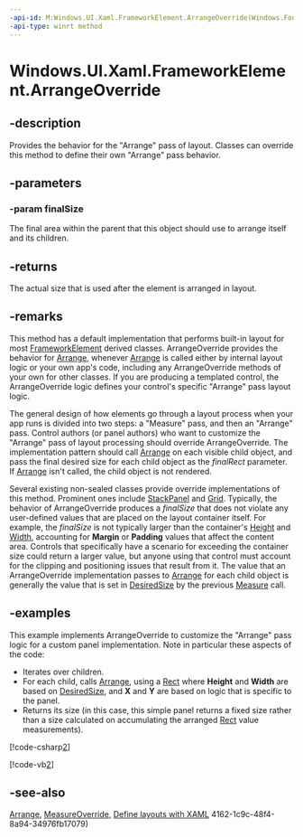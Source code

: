 ```yaml
---
-api-id: M:Windows.UI.Xaml.FrameworkElement.ArrangeOverride(Windows.Foundation.Size)
-api-type: winrt method
---
```


<!-- Method syntax
virtual protected Windows.Foundation.Size ArrangeOverride(Windows.Foundation.Size finalSize)
-->

# Windows.UI.Xaml.FrameworkElement.ArrangeOverride

## -description
Provides the behavior for the "Arrange" pass of layout. Classes can override this method to define their own "Arrange" pass behavior.



## -parameters
### -param finalSize
The final area within the parent that this object should use to arrange itself and its children.

## -returns
The actual size that is used after the element is arranged in layout.

## -remarks
This method has a default implementation that performs built-in layout for most [FrameworkElement](frameworkelement.md) derived classes. ArrangeOverride provides the behavior for [Arrange](uielement_arrange_958316931.md), whenever [Arrange](uielement_arrange_958316931.md) is called either by internal layout logic or your own app's code, including any ArrangeOverride methods of your own for other classes. If you are producing a templated control, the ArrangeOverride logic defines your control's specific "Arrange" pass layout logic.

The general design of how elements go through a layout process when your app runs is divided into two steps: a "Measure" pass, and then an "Arrange" pass. Control authors (or panel authors) who want to customize the "Arrange" pass of layout processing should override ArrangeOverride. The implementation pattern should call [Arrange](uielement_arrange_958316931.md) on each visible child object, and pass the final desired size for each child object as the *finalRect* parameter. If [Arrange](uielement_arrange_958316931.md) isn't called, the child object is not rendered.

Several existing non-sealed classes provide override implementations of this method. Prominent ones include [StackPanel](../windows.ui.xaml.controls/stackpanel.md) and [Grid](../windows.ui.xaml.controls/grid.md). Typically, the behavior of ArrangeOverride produces a *finalSize* that does not violate any user-defined values that are placed on the layout container itself. For example, the *finalSize* is not typically larger than the container's [Height](frameworkelement_height.md) and [Width](frameworkelement_width.md), accounting for **Margin** or **Padding** values that affect the content area. Controls that specifically have a scenario for exceeding the container size could return a larger value, but anyone using that control must account for the clipping and positioning issues that result from it. The value that an ArrangeOverride implementation passes to [Arrange](uielement_arrange_958316931.md) for each child object is generally the value that is set in [DesiredSize](uielement_desiredsize.md) by the previous [Measure](uielement_measure_1722732750.md) call.

## -examples
This example implements ArrangeOverride to customize the "Arrange" pass logic for a custom panel implementation. Note in particular these aspects of the code:


+ Iterates over children.
+ For each child, calls [Arrange](uielement_arrange_958316931.md), using a [Rect](../windows.foundation/rect.md) where **Height** and **Width** are based on [DesiredSize](uielement_desiredsize.md), and **X** and **Y** are based on logic that is specific to the panel.
+ Returns its size (in this case, this simple panel returns a fixed size rather than a size calculated on accumulating the arranged [Rect](../windows.foundation/rect.md) value measurements).




[!code-csharp[2](../windows.ui.xaml.controls.primitives/code/BlockPanel/csharp/BlankPage.xaml.cs#Snippet2)]

[!code-vb[2](../windows.ui.xaml.controls.primitives/code/BlockPanel/vbnet/BlankPage.xaml.vb#Snippet2)]

## -see-also
[Arrange](uielement_arrange_958316931.md), [MeasureOverride](frameworkelement_measureoverride_1586581644.md), [Define layouts with XAML](/windows/uwp/layout/layouts-with-xaml)
4162-1c9c-48f4-8a94-34976fb17079)
